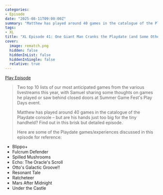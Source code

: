 ```yaml
---
categories:
- Episode
date: "2025-08-11T09:00:00Z"
summary: "Matthew has played around 40 games in the catalogue of the Playdate console – but are his hands just too big for the tiny handheld?"
tags:
- XL
title: "XL Episode 41: One Giant Man Cranks the Playdate (and Some Other Chatter About Niche Handhelds)"
cover: 
  image: rematch.png
  hidden: false
  hiddenInList: false
  hiddenInSingle: false
  relative: true
---
```


[Play Episode](https://www.patreon.com/posts/xl-episode-41-136183729)
> Two top 10 lists of our most anticipated games from the various livestreams this year, with Samuel sharing some thoughts on games he played or saw behind closed doors at Summer Game Fest's Play Days event.
>
> Matthew has played around 40 games in the catalogue of the Playdate console – but are his hands just too big for the tiny handheld? Find out in this brisk but detailed episode.
>
> Here are some of the Playdate games/experiences discussed in this episode for reference:

- Blippo+
- Fulcrum Defender
- Spilled Mushrooms
- Echo: The Oracle's Scroll
- Otto's Galactic Groove!!
- Resonant Tale
- Ratcheteer
- Mars After Midnight
- Under the Castle